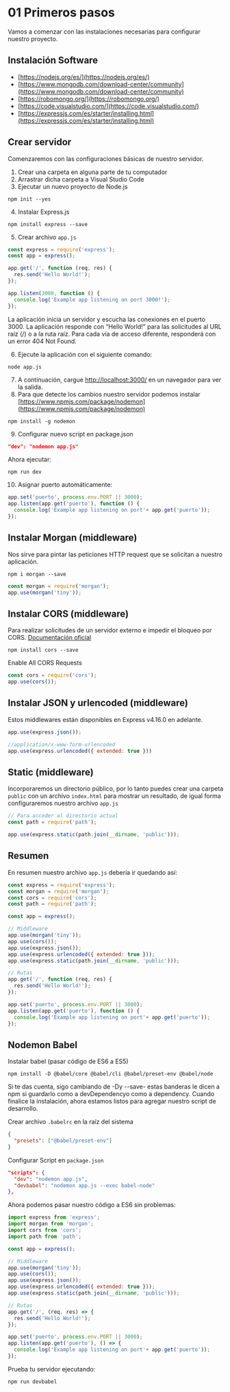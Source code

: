 # 01 Primeros pasos
Vamos a comenzar con las instalaciones necesarias para configurar nuestro proyecto.

## Instalación Software
- [https://nodejs.org/es/](https://nodejs.org/es/)
- [https://www.mongodb.com/download-center/community](https://www.mongodb.com/download-center/community)
- [https://robomongo.org/](https://robomongo.org/)
- [https://code.visualstudio.com/](https://code.visualstudio.com/)
- [https://expressjs.com/es/starter/installing.html](https://expressjs.com/es/starter/installing.html)

## Crear servidor
Comenzaremos con las configuraciones básicas de nuestro servidor.
1. Crear una carpeta en alguna parte de tu computador
2. Arrastrar dicha carpeta a Visual Studio Code
3. Ejecutar un nuevo proyecto de Node.js
```
npm init --yes
```
4. Instalar Express.js
```
npm install express --save
```
5. Crear archivo `app.js`
```js
const express = require('express');
const app = express();

app.get('/', function (req, res) {
  res.send('Hello World!');
});

app.listen(3000, function () {
  console.log('Example app listening on port 3000!');
});
```
La aplicación inicia un servidor y escucha las conexiones en el puerto 3000. La aplicación responde con “Hello World!” para las solicitudes al URL raíz (/) o a la ruta raíz. Para cada vía de acceso diferente, responderá con un error 404 Not Found.

6. Ejecute la aplicación con el siguiente comando:
```
node app.js
```
7. A continuación, cargue [http://localhost:3000/](http://localhost:3000/) en un navegador para ver la salida.
8. Para que detecte los cambios nuestro servidor podemos instalar [https://www.npmjs.com/package/nodemon](https://www.npmjs.com/package/nodemon)
```
npm install -g nodemon
```
9. Configurar nuevo script en package.json
```json
"dev": "nodemon app.js"
```
Ahora ejecutar:
```
npm run dev
```
10. Asignar puerto automáticamente:
```js
app.set('puerto', process.env.PORT || 3000);
app.listen(app.get('puerto'), function () {
  console.log('Example app listening on port'+ app.get('puerto'));
});
```

## Instalar Morgan (middleware)
Nos sirve para pintar las peticiones HTTP request que se solicitan a nuestro aplicación.
```
npm i morgan --save
```
```js
const morgan = require('morgan');
app.use(morgan('tiny'));
```

## Instalar CORS (middleware)
Para realizar solicitudes de un servidor externo e impedir el bloqueo por CORS. [Documentación oficial](https://expressjs.com/en/resources/middleware/cors.html)
```
npm install cors --save
```
Enable All CORS Requests
```js
const cors = require('cors');
app.use(cors());
```

## Instalar JSON y urlencoded (middleware)
Estos middlewares están disponibles en Express v4.16.0 en adelante.
```js
app.use(express.json());

//application/x-www-form-urlencoded
app.use(express.urlencoded({ extended: true }))
```

## Static  (middleware)
Incorporaremos un directorio público, por lo tanto puedes crear una carpeta `public` con un archivo `index.html` para mostrar un resultado, de igual forma configuraremos nuestro archivo `app.js`
```js
// Para acceder al directorio actual
const path = require('path');

app.use(express.static(path.join(__dirname, 'public')));
```

## Resumen
En resumen nuestro archivo `app.js` debería ir quedando así:

```js
const express = require('express');
const morgan = require('morgan');
const cors = require('cors');
const path = require('path');

const app = express();

// Middleware
app.use(morgan('tiny'));
app.use(cors());
app.use(express.json());
app.use(express.urlencoded({ extended: true }));
app.use(express.static(path.join(__dirname, 'public')));

// Rutas
app.get('/', function (req, res) {
  res.send('Hello World!');
});

app.set('puerto', process.env.PORT || 3000);
app.listen(app.get('puerto'), function () {
  console.log('Example app listening on port'+ app.get('puerto'));
});
```

## Nodemon Babel
Instalar babel (pasar código de ES6 a ES5)
```
npm install -D @babel/core @babel/cli @babel/preset-env @babel/node
```
Si te das cuenta, sigo cambiando de -Dy --save- estas banderas le dicen a npm si guardarlo como a devDependencyo como a dependency. Cuando finalice la instalación, ahora estamos listos para agregar nuestro script de desarrollo.

Crear archivo `.babelrc` en la raíz del sistema
```json
{
  "presets": ["@babel/preset-env"]
}
```

Configurar Script en `package.json`
```json
"scripts": {
  "dev": "nodemon app.js",
  "devbabel": "nodemon app.js --exec babel-node"
},
```

Ahora podemos pasar nuestro código a ES6 sin problemas:
```js
import express from 'express';
import morgan from 'morgan';
import cors from 'cors';
import path from 'path';

const app = express();

// Middleware
app.use(morgan('tiny'));
app.use(cors());
app.use(express.json());
app.use(express.urlencoded({ extended: true }));
app.use(express.static(path.join(__dirname, 'public')));

// Rutas
app.get('/', (req, res) => {
  res.send('Hello World!');
});

app.set('puerto', process.env.PORT || 3000);
app.listen(app.get('puerto'), () => {
  console.log('Example app listening on port'+ app.get('puerto'));
});
```

Prueba tu servidor ejecutando:
```
npm run devbabel
```